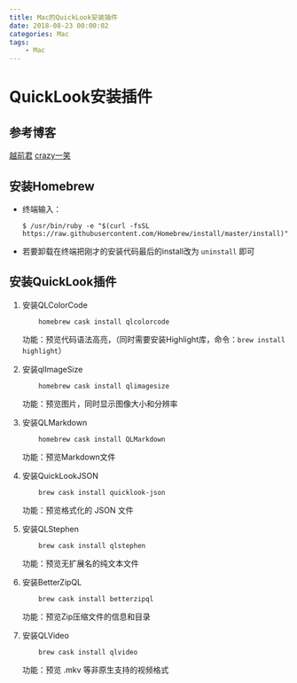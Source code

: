 ```yaml
---
title: Mac的QuickLook安装插件
date: 2018-08-23 00:00:02
categories: Mac
tags:
    - Mac
---
```


# QuickLook安装插件
## 参考博客
[越前君](https://www.jianshu.com/p/7421f7a03e07)
[crazy一笑](https://www.jianshu.com/p/34d5e66dcf52)

## 安装Homebrew

- 终端输入：
    ```shell
    $ /usr/bin/ruby -e "$(curl -fsSL https://raw.githubusercontent.com/Homebrew/install/master/install)"

    ```

- 若要卸载在终端把刚才的安装代码最后的install改为 `uninstall` 即可

<!-- more -->

## 安装QuickLook插件
1. 安装QLColorCode
    ```shell
        homebrew cask install qlcolorcode
    ```
    功能：预览代码语法高亮，（同时需要安装Highlight库，命令：`brew install highlight`）

2. 安装qlImageSize
    ```shell
        homebrew cask install qlimagesize
    ```
    功能：预览图片，同时显示图像大小和分辨率

3. 安装QLMarkdown
    ```shell
        homebrew cask install QLMarkdown
    ```
    功能：预览Markdown文件

4. 安装QuickLookJSON
    ```shell
        brew cask install quicklook-json
    ```
    功能：预览格式化的 JSON 文件

5. 安装QLStephen
    ```shell
        brew cask install qlstephen
    ```
    功能：预览无扩展名的纯文本文件

6. 安装BetterZipQL
    ```shell
        brew cask install betterzipql
    ```
    功能：预览Zip压缩文件的信息和目录

7. 安装QLVideo
    ```shell
        brew cask install qlvideo
    ```
    功能：预览 .mkv 等非原生支持的视频格式